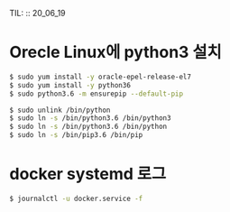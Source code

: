 TIL: :: 20_06_19

# Orecle Linux에 python3 설치
```bash
$ sudo yum install -y oracle-epel-release-el7
$ sudo yum install -y python36
$ sudo python3.6 -m ensurepip --default-pip

$ sudo unlink /bin/python
$ sudo ln -s /bin/python3.6 /bin/python3
$ sudo ln -s /bin/python3.6 /bin/python
$ sudo ln -s /bin/pip3.6 /bin/pip
```

# docker systemd 로그
```bash
$ journalctl -u docker.service -f
```